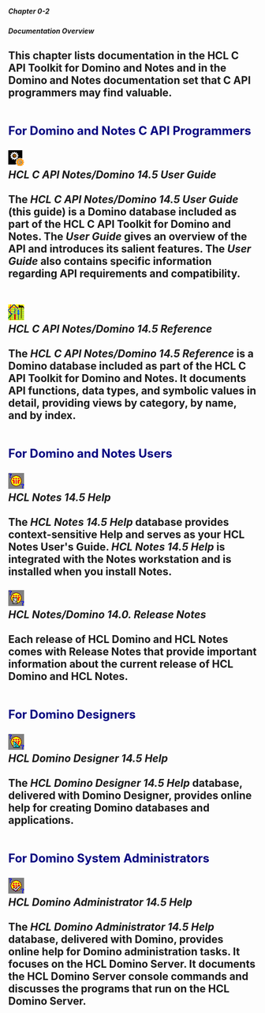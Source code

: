 ##### Chapter 0-2
##### Documentation Overview

This chapter lists documentation in the HCL C API Toolkit for Domino and Notes and in the Domino and Notes documentation set that C API programmers may find valuable.<br>
<br>
<br>
<b><font size="5" color="#000080">For Domino and Notes C API Programmers</font></b><br>
<br>
<img src="../images/Documentation_Overview0.gif" width="32" height="32"><br>
<i>HCL C API Notes/Domino 14.5 User Guide</i><br>
<br>
The <i>HCL C API Notes/Domino 14.5 User Guide</i> (this guide) is a Domino database included as part of the HCL C API Toolkit for Domino and Notes. The <i>User Guide</i> gives an overview of the API and introduces its salient features. The <i>User Guide </i>also contains specific information regarding API requirements and compatibility.<br>
<br>
<br>
<img src="../images/Documentation_Overview1.gif" width="32" height="32"><br>
<i>HCL C API Notes/Domino 14.5 Reference</i><br>
<br>
The <i>HCL C API Notes/Domino 14.5 Reference</i> is a Domino database included as part of the HCL C API Toolkit for Domino and Notes. It documents API functions, data types, and symbolic values in detail, providing views by category, by name, and by index.<br>
<br>
<br>
<b><font size="5" color="#000080">For Domino and Notes Users</font></b><br>
<br>
<img src="../images/Documentation_Overview2.gif" width="32" height="32"><br>
<i>HCL Notes 14.5 Help</i><br>
<br>
The <i>HCL Notes 14.5 Help</i> database provides context-sensitive Help and serves as your HCL Notes User's Guide.  <i>HCL Notes 14.5 Help </i>is integrated with the Notes workstation and is installed when you install Notes. <br>
<br>
<img src="../images/Documentation_Overview3.gif" width="32" height="32"><br>
<i>HCL Notes/Domino 14.0. Release Notes</i><br>
<br>
Each release of  HCL Domino and HCL Notes<b> </b>comes with Release Notes that provide important information about the current release of HCL Domino and HCL Notes.<br>
<br>
<br>
<b><font size="5" color="#000080">For Domino Designers</font></b><br>
<br>
<img src="../images/Documentation_Overview4.gif" width="32" height="32"><br>
<i>HCL Domino  Designer 14.5 Help</i><br>
<br>
The <i>HCL Domino  Designer 14.5 Help</i> database, delivered with Domino Designer, provides online help for creating Domino databases and applications.<br>
<br>
<br>
<b><font size="5" color="#000080">For Domino System Administrators</font></b><br>
<br>
<img src="../images/Documentation_Overview5.gif" width="32" height="32"><br>
<i>HCL Domino Administrator 14.5 Help</i><br>
<br>
The <i>HCL Domino Administrator 14.5 Help </i>database, delivered with Domino, provides online help for Domino administration tasks.  It focuses on the HCL Domino Server.  It documents the HCL Domino Server console commands and discusses the programs that run on the HCL Domino Server.
---

